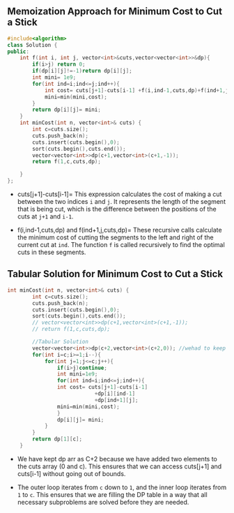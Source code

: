 ## Memoization Approach for Minimum Cost to Cut a Stick
```cpp
#include<algorithm>
class Solution {
public:
    int f(int i, int j, vector<int>&cuts,vector<vector<int>>&dp){
        if(i>j) return 0;
        if(dp[i][j]!=-1)return dp[i][j];
        int mini= 1e9;
        for(int ind=i;ind<=j;ind++){
            int cost= cuts[j+1]-cuts[i-1] +f(i,ind-1,cuts,dp)+f(ind+1,j,cuts,dp);
            mini=min(mini,cost);
        }
        return dp[i][j]= mini;
    }
    int minCost(int n, vector<int>& cuts) {
        int c=cuts.size();
        cuts.push_back(n);
        cuts.insert(cuts.begin(),0);
        sort(cuts.begin(),cuts.end());
        vector<vector<int>>dp(c+1,vector<int>(c+1,-1));
        return f(1,c,cuts,dp);

    }
};
```

- cuts[j+1]-cuts[i-1]= This expression calculates the cost of making a cut between the two indices `i` and `j`. It represents the length of the segment that is being cut, which is the difference between the positions of the cuts at `j+1` and `i-1`.  

- f(i,ind-1,cuts,dp) and f(ind+1,j,cuts,dp)= These recursive calls calculate the minimum cost of cutting the segments to the left and right of the current cut at `ind`. The function `f` is called recursively to find the optimal cuts in these segments.

## Tabular Solution for Minimum Cost to Cut a Stick
```cpp
int minCost(int n, vector<int>& cuts) {
        int c=cuts.size();
        cuts.push_back(n);
        cuts.insert(cuts.begin(),0);
        sort(cuts.begin(),cuts.end());
        // vector<vector<int>>dp(c+1,vector<int>(c+1,-1));
        // return f(1,c,cuts,dp);

        //Tabular Solution
        vector<vector<int>>dp(c+2,vector<int>(c+2,0)); //wehad to keep c+2 to prevent  +dp[ind+1][j]; out of bound since, ind->i and i->n
        for(int i=c;i>=1;i--){
            for(int j=1;j<=c;j++){
                if(i>j)continue;
                int mini=1e9;
                for(int ind=i;ind<=j;ind++){
                int cost= cuts[j+1]-cuts[i-1] 
                            +dp[i][ind-1]
                            +dp[ind+1][j];
                mini=min(mini,cost);
                }
                dp[i][j]= mini;
            }
        }
        return dp[1][c];
    }
```
- We have kept dp arr as C+2 because we have added two elements to the cuts array (0 and c). This ensures that we can access cuts[j+1] and cuts[i-1] without going out of bounds.

- The outer loop iterates from `c` down to `1`, and the inner loop iterates from `1` to `c`. This ensures that we are filling the DP table in a way that all necessary subproblems are solved before they are needed.